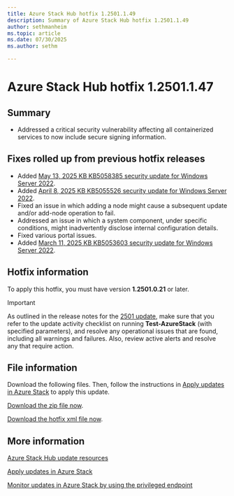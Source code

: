 ```yaml
---
title: Azure Stack Hub hotfix 1.2501.1.49
description: Summary of Azure Stack Hub hotfix 1.2501.1.49
author: sethmanheim
ms.topic: article
ms.date: 07/30/2025
ms.author: sethm

---
```


# Azure Stack Hub hotfix 1.2501.1.47

## Summary

- Addressed a critical security vulnerability affecting all containerized services to now include secure signing information.

## Fixes rolled up from previous hotfix releases

- Added [May 13, 2025 KB KB5058385 security update for Windows Server 2022](https://support.microsoft.com/topic/may-13-2025-kb5058385-os-build-20348-3692-45f3b455-92fa-4297-9dde-1428b36e53ad).
- Added [April 8, 2025 KB KB5055526 security update for Windows Server 2022](https://support.microsoft.com/topic/april-8-2025-kb5055526-os-build-20348-3453-994da1e1-abb8-4219-8e25-a3dcc5f3ecb7).
- Fixed an issue in which adding a node might cause a subsequent update and/or add-node operation to fail.
- Addressed an issue in which a system component, under specific conditions, might inadvertently disclose internal configuration details.
- Fixed various portal issues.
- Added [March 11, 2025 KB KB5053603 security update for Windows Server 2022](https://support.microsoft.com/topic/march-11-2025-kb5053603-os-build-20348-3328-1f927b68-5c90-45d7-abd3-3c973873b8f8).

## Hotfix information

To apply this hotfix, you must have version **1.2501.0.21** or later.

> [!IMPORTANT]
> As outlined in the release notes for the [2501 update](release-notes.md?view=azs-2501&preserve-view=true), make sure that you refer to the update activity checklist on running **Test-AzureStack** (with specified parameters), and resolve any operational issues that are found, including all warnings and failures. Also, review active alerts and resolve any that require action.

## File information

Download the following files. Then, follow the instructions in [Apply updates in Azure Stack](azure-stack-apply-updates.md) to apply this update.

[Download the zip file now](https://azurestackhub.download.prss.microsoft.com/dbazure/download/MAS_ProdHotfix_1.2501.1.49/HotFix/AzS_Update_1.2501.1.49.zip).

[Download the hotfix xml file now](https://azurestackhub.download.prss.microsoft.com/dbazure/download/MAS_ProdHotfix_1.2501.1.49/HotFix/metadata.xml).

## More information

[Azure Stack Hub update resources](azure-stack-updates.md)

[Apply updates in Azure Stack](azure-stack-apply-updates.md)

[Monitor updates in Azure Stack by using the privileged endpoint](azure-stack-monitor-update.md)
